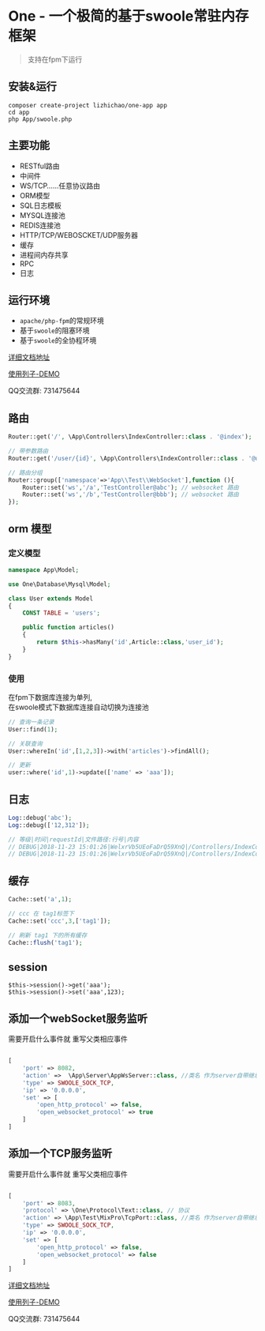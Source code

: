 # One - 一个极简的基于swoole常驻内存框架

> 支持在fpm下运行

## 安装&运行

```shell
composer create-project lizhichao/one-app app
cd app
php App/swoole.php 
```

## 主要功能

- RESTful路由
- 中间件
- WS/TCP……任意协议路由
- ORM模型
- SQL日志模板
- MYSQL连接池
- REDIS连接池
- HTTP/TCP/WEBOSCKET/UDP服务器
- 缓存
- 进程间内存共享
- RPC
- 日志

## 运行环境

- `apache/php-fpm`的常规环境 
- 基于`swoole`的阻塞环境
- 基于`swoole`的全协程环境


[详细文档地址](https://www.kancloud.cn/vic-one/php-one/826876)

[使用列子-DEMO](https://github.com/lizhichao/one-demo)

QQ交流群: 731475644

## 路由

```php
Router::get('/', \App\Controllers\IndexController::class . '@index');

// 带参数路由
Router::get('/user/{id}', \App\Controllers\IndexController::class . '@user');

// 路由分组 
Router::group(['namespace'=>'App\\Test\\WebSocket'],function (){
    Router::set('ws','/a','TestController@abc'); // websocket 路由
    Router::set('ws','/b','TestController@bbb'); // websocket 路由
});

```

## orm 模型

### 定义模型
```php
namespace App\Model;

use One\Database\Mysql\Model;

class User extends Model
{
    CONST TABLE = 'users';

    public function articles()
    {
        return $this->hasMany('id',Article::class,'user_id');
    }
}
```

### 使用

在fpm下数据库连接为单列,  
在swoole模式下数据库连接自动切换为连接池

```php
// 查询一条记录
User::find(1);

// 关联查询
User::whereIn('id',[1,2,3])->with('articles')->findAll();

// 更新
user::where('id',1)->update(['name' => 'aaa']);

```

## 日志
```php
Log::debug('abc');
Log::debug(['12,312']);

// 等级|时间|requestId|文件路径:行号|内容
// DEBUG|2018-11-23 15:01:26|WelxrVb5UEoFaDrQ59XnQ|/Controllers/IndexController.php:12|abc
// DEBUG|2018-11-23 15:01:26|WelxrVb5UEoFaDrQ59XnQ|/Controllers/IndexController.php:13|["12,312"]
```

## 缓存
```php
Cache::set('a',1);

// ccc 在 tag1标签下
Cache::set('ccc',3,['tag1']);

// 刷新 tag1 下的所有缓存
Cache::flush('tag1');
```

## session
``` 
$this->session()->get('aaa');
$this->session()->set('aaa',123);

```
        
## 添加一个webSocket服务监听

需要开启什么事件就 重写父类相应事件

```php

[
    'port' => 8082,
    'action' =>  \App\Server\AppWsServer::class, //类名 作为server自带继承 WsServer ；作为监听添加继承 \One\Swoole\Listener\Ws
    'type' => SWOOLE_SOCK_TCP,
    'ip' => '0.0.0.0',
    'set' => [
        'open_http_protocol' => false,
        'open_websocket_protocol' => true
    ]
]

```

## 添加一个TCP服务监听

需要开启什么事件就 重写父类相应事件

```php

[
    'port' => 8083,
    'protocol' => \One\Protocol\Text::class, // 协议
    'action' => \App\Test\MixPro\TcpPort::class, //类名 作为server自带继承 TcpServer ；作为监听添加继承 \One\Swoole\Listener\Tcp
    'type' => SWOOLE_SOCK_TCP,
    'ip' => '0.0.0.0',
    'set' => [
        'open_http_protocol' => false,
        'open_websocket_protocol' => false
    ]
]

```

[详细文档地址](https://www.kancloud.cn/vic-one/php-one/826876)

[使用列子-DEMO](https://github.com/lizhichao/one-demo)

QQ交流群: 731475644
